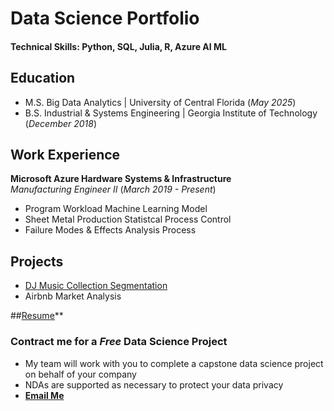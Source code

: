 
# Data Science Portfolio 

#### Technical Skills: Python, SQL, Julia, R, Azure AI ML

## Education
- M.S. Big Data Analytics | University of Central Florida (_May 2025_)
- B.S. Industrial & Systems Engineering | Georgia Institute of Technology (_December 2018_)

## Work Experience  

**Microsoft Azure Hardware Systems & Infrastructure**  
_Manufacturing Engineer II_ (_March 2019 - Present_)
- Program Workload Machine Learning Model 
- Sheet Metal Production Statistcal Process Control  
- Failure Modes & Effects Analysis Process

## Projects 
- [DJ Music Collection Segmentation](https://github.com/theafronautz/Music_Library_Clustering/tree/main)
- Airbnb Market Analysis

##[Resume](https://github.com/theafronautz/DS_portfolio/blob/main/Frank%20Johnson%20Resume%20-%20Fall%2024.docx)**

### Contract me for a _Free_ Data Science Project  
- My team will work with you to complete a capstone data science project on behalf of your company
- NDAs are supported as necessary to protect your data privacy  
- **[Email Me](mailto:fjohnson199517@outlook.com)**
